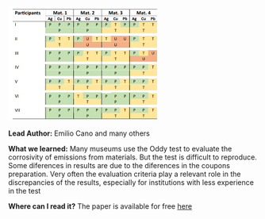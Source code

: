 <img src="images/oddyinterlab.PNG?raw=true" width="300"/>

**Lead Author:** Emilio Cano and many others

**What we learned:** Many museums use the Oddy test to evaluate the corrosivity of emissions from materials. But the test is difficult to reproduce. Some diferences in results are due to the diferences in the coupons preparation. Very often the evaluation criteria play a relevant role in the discrepancies of the results, especially for institutions with less experience in the test

**Where can I read it?** The paper is available for free [here](https://discovery.ucl.ac.uk/id/eprint/10190307/)
